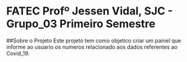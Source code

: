 # FATEC Profº Jessen Vidal, SJC - Grupo_03 Primeiro Semestre
##Sobre o Projeto
Este projeto tem como objetico criar um painel que informe ao usuario os numeros relacionado aos dados referentes ao Covid_19.



